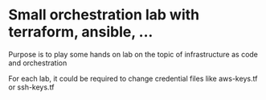 # Small orchestration lab with terraform, ansible, ...

Purpose is to play some hands on lab on the topic of infrastructure as code and orchestration

For each lab, it could be required to change credential files like aws-keys.tf or ssh-keys.tf
